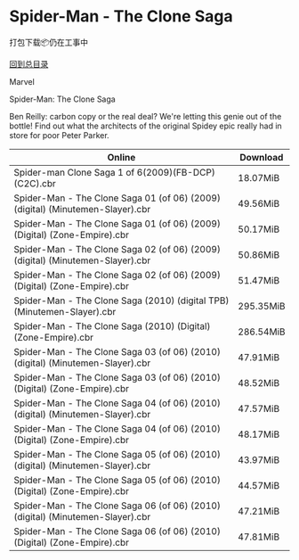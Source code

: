# Spider-Man - The Clone Saga

打包下载📦仍在工事中

[回到总目录](/Catalogs.md)

Marvel

Spider-Man: The Clone Saga

Ben Reilly: carbon copy or the real deal? We're letting this genie out of the bottle! Find out what the architects of the original Spidey epic really had in store for poor Peter Parker.





Online | Download
--- | ---
Spider-man Clone Saga 1 of 6(2009)(FB-DCP)(C2C).cbr | 18.07MiB
Spider-Man - The Clone Saga 01 (of 06) (2009) (digital) (Minutemen-Slayer).cbr | 49.56MiB
Spider-Man - The Clone Saga 01 (of 06) (2009) (Digital) (Zone-Empire).cbr | 50.17MiB
Spider-Man - The Clone Saga 02 (of 06) (2009) (digital) (Minutemen-Slayer).cbr | 50.86MiB
Spider-Man - The Clone Saga 02 (of 06) (2009) (Digital) (Zone-Empire).cbr | 51.47MiB
Spider-Man - The Clone Saga (2010) (digital TPB) (Minutemen-Slayer).cbr | 295.35MiB
Spider-Man - The Clone Saga (2010) (Digital) (Zone-Empire).cbr | 286.54MiB
Spider-Man - The Clone Saga 03 (of 06) (2010) (digital) (Minutemen-Slayer).cbr | 47.91MiB
Spider-Man - The Clone Saga 03 (of 06) (2010) (Digital) (Zone-Empire).cbr | 48.52MiB
Spider-Man - The Clone Saga 04 (of 06) (2010) (digital) (Minutemen-Slayer).cbr | 47.57MiB
Spider-Man - The Clone Saga 04 (of 06) (2010) (Digital) (Zone-Empire).cbr | 48.17MiB
Spider-Man - The Clone Saga 05 (of 06) (2010) (digital) (Minutemen-Slayer).cbr | 43.97MiB
Spider-Man - The Clone Saga 05 (of 06) (2010) (Digital) (Zone-Empire).cbr | 44.57MiB
Spider-Man - The Clone Saga 06 (of 06) (2010) (digital) (Minutemen-Slayer).cbr | 47.21MiB
Spider-Man - The Clone Saga 06 (of 06) (2010) (Digital) (Zone-Empire).cbr | 47.81MiB